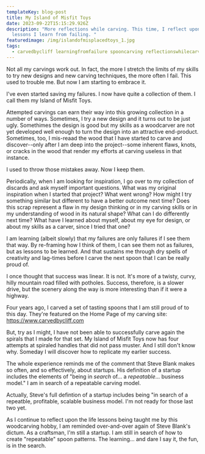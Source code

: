 ```yaml
---
templateKey: blog-post
title: My Island of Misfit Toys
date: 2023-09-22T15:15:29.926Z
description: "More reflections while carving. This time, I reflect upon the
  lessons I learn from failing. "
featuredimage: /img/islandofmisplacedtoys_1.jpg
tags:
  - carvedbycliff learningfromfailure spooncarving reflectionswhilecarving
---
```

N﻿ot all my carvings work out. In fact, the more I stretch the limits of my skills to try new designs and new carving techniques, the more often I fail. This used to trouble me. But now I am starting to embrace it. 

I﻿'ve even started saving my failures. I now have quite a collection of them. I call them my Island of Misfit Toys.   

A﻿ttempted carvings can earn their way into this growing collection in a number of ways. Sometimes, I try a new design and it turns out to be just ugly. Somethimes the design is good but my skills as a woodcarver are not yet developed well enough to turn the design into an attractive end-product. Sometimes, too, I mis-reaad the wood that I have started to carve and discover--only after I am deep into the project--some inherent flaws, knots, or cracks in the wood that render my efforts at carving useless in that instance. 

I﻿ used to throw those mistakes away. Now I keep them.

P﻿eriodically, when I am looking for inspiration, I go over to my collection of discards and ask myself important questions. What was my original inspiration when I started that project? What went wrong? How might I try something similar but different to have a better outcome next time? Does this scrap represent a flaw in my design thinking or in my carving skills or in my understanding of wood in its natural shape? What can I do differently next time? What have I learned about myself, about my eye for design, or about my skills as a carver, since I tried that one?

I﻿ am learning (albeit slowly) that my failures are only failures if I see them that way. By re-framing how I think of them, I can see them not as failures, but as lessons to be learned. And that sustains me through dry spells of creativity and lag-times before I carve the next spoon that I can be really proud of.

I﻿ once thought that success was linear. It is not. It's more of a twisty, curvy, hilly mountain road filled with potholes. Success, therefore, is a slower drive, but the scenery along the way is more interesting than if it were a highway.

F﻿our years ago, I carved a set of tasting spoons that I am still proud of to this day. They're featured on the Home Page of my carving site: <https://www.carvedbycliff.com>

B﻿ut, try as I might, I have not been able to successfully carve again the spirals that I made for that set. My Island of Misfit Toys now has four attempts at spiraled handles that did not pass muster. And I still don't know why. Someday I will discover how to replicate my earlier success.

T﻿he whole experience reminds me of the comment that Steve Blank makes so often, and so effectively, about startups. His definition of a startup includes the elements of "being in *search* of... a *repeatable*... business model." I am in search of a repeatable carving model.

Actually,  Steve's full defintion of a startup includes being "in search of a repeatble, profitable, scalable business model. I'm not ready for those last two yet. 

A﻿s I continue to reflect upon the life lessons being taught me by this woodcarving hobby, I am reminded over-and-over again of Steve Blank's dictum. As a craftsman, I'm still a startup. I am still in search of how to create "repeatable" spoon patterns. The learning... and dare I say it, the fun, is in the search.